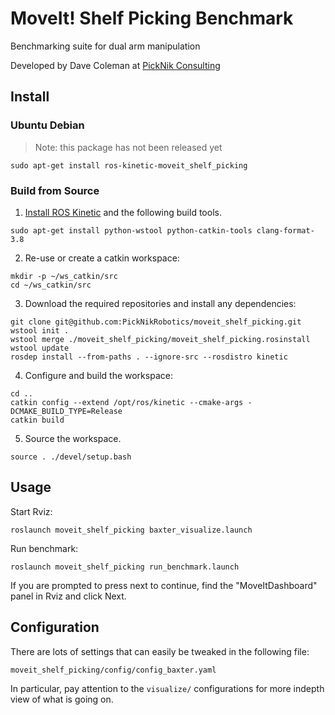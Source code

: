 # MoveIt! Shelf Picking Benchmark

Benchmarking suite for dual arm manipulation

Developed by Dave Coleman at [PickNik Consulting](http://picknik.ai/)

## Install

### Ubuntu Debian

> Note: this package has not been released yet

    sudo apt-get install ros-kinetic-moveit_shelf_picking

### Build from Source

1. [Install ROS Kinetic](http://wiki.ros.org/kinetic/Installation/Ubuntu) and the following build tools.
```
sudo apt-get install python-wstool python-catkin-tools clang-format-3.8
```

2. Re-use or create a catkin workspace:
```
mkdir -p ~/ws_catkin/src
cd ~/ws_catkin/src
```

3. Download the required repositories and install any dependencies:
```
git clone git@github.com:PickNikRobotics/moveit_shelf_picking.git
wstool init .
wstool merge ./moveit_shelf_picking/moveit_shelf_picking.rosinstall
wstool update
rosdep install --from-paths . --ignore-src --rosdistro kinetic
```

4. Configure and build the workspace:
```
cd ..
catkin config --extend /opt/ros/kinetic --cmake-args -DCMAKE_BUILD_TYPE=Release
catkin build
```

5. Source the workspace.
```
source . ./devel/setup.bash
```

## Usage

Start Rviz:

    roslaunch moveit_shelf_picking baxter_visualize.launch

Run benchmark:

    roslaunch moveit_shelf_picking run_benchmark.launch

If you are prompted to press next to continue, find the "MoveItDashboard" panel in Rviz and click Next.

## Configuration

There are lots of settings that can easily be tweaked in the following file:

    moveit_shelf_picking/config/config_baxter.yaml

In particular, pay attention to the ``visualize/`` configurations for more indepth view of what is going on.
